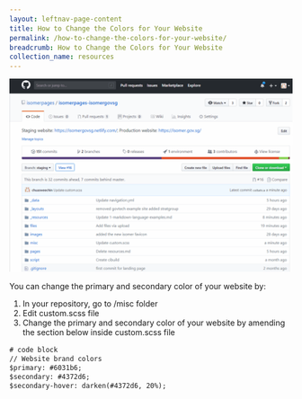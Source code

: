 ```yaml
---
layout: leftnav-page-content
title: How to Change the Colors for Your Website
permalink: /how-to-change-the-colors-for-your-website/
breadcrumb: How to Change the Colors for Your Website
collection_name: resources
---
```


![How to Change the Colors for Your Website](/images/resources/website-color-change.gif)

You can change the primary and secondary color of your website by:
1. In your repository, go to /misc folder
2. Edit custom.scss file
3. Change the primary and secondary color of your website by amending the section below inside custom.scss file

```
# code block
// Website brand colors
$primary: #6031b6;
$secondary: #4372d6;
$secondary-hover: darken(#4372d6, 20%);
```


